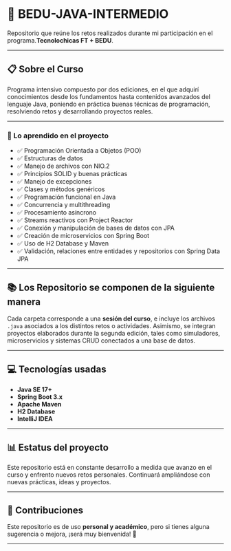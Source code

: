 # 🏁 BEDU-JAVA-INTERMEDIO

Repositorio que reúne los retos realizados durante mi participación en el programa.**Tecnolochicas FT + BEDU**.

---

## 📋 Sobre el Curso

Programa intensivo compuesto por dos ediciones, en el que adquirí conocimientos desde los fundamentos hasta contenidos avanzados del lenguaje Java, poniendo en práctica buenas técnicas de programación, resolviendo retos y desarrollando proyectos reales.


---

### 📑 Lo aprendido en el proyecto 

- ✅ Programación Orientada a Objetos (POO)
- ✅ Estructuras de datos
- ✅ Manejo de archivos con NIO.2
- ✅ Principios SOLID y buenas prácticas
- ✅ Manejo de excepciones
- ✅ Clases y métodos genéricos
- ✅ Programación funcional en Java
- ✅ Concurrencia y multithreading
- ✅ Procesamiento asíncrono
- ✅ Streams reactivos con Project Reactor
- ✅ Conexión y manipulación de bases de datos con JPA
- ✅ Creación de microservicios con Spring Boot
- ✅ Uso de H2 Database y Maven
- ✅ Validación, relaciones entre entidades y repositorios con Spring Data JPA

---

## 📚 Los Repositorio se componen de la siguiente manera 

Cada carpeta corresponde a una **sesión del curso**, e incluye los archivos `.java` asociados a los distintos retos o actividades.
Asimismo, se integran proyectos elaborados durante la segunda edición, tales como simuladores, microservicios y sistemas CRUD conectados a una base de datos.


---

## 💻 Tecnologías usadas

- **Java SE 17+**
- **Spring Boot 3.x**
- **Apache Maven**
- **H2 Database**
- **IntelliJ IDEA**

---

## 📊 Estatus del proyecto

Este repositorio está en constante desarrollo a medida que avanzo en el curso y enfrento nuevos retos personales.
Continuará ampliándose con nuevas prácticas, ideas y proyectos.


---

## 🤝 Contribuciones

Este repositorio es de uso **personal y académico**, pero si tienes alguna sugerencia o mejora, ¡será muy bienvenida! 🚀

---
